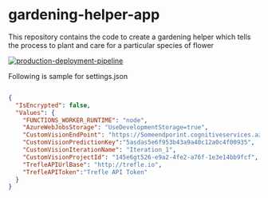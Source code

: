 # gardening-helper-app
This repository contains the code to create a gardening helper which tells the process to plant and care for a particular species of flower

[![production-deployment-pipeline](https://github.com/fullstackmaddy/gardening-helper-app/actions/workflows/deploy.yaml/badge.svg)](https://github.com/fullstackmaddy/gardening-helper-app/actions/workflows/deploy.yaml)

Following is sample for settings.json

```json

{
  "IsEncrypted": false,
  "Values": {
    "FUNCTIONS_WORKER_RUNTIME": "node",
    "AzureWebJobsStorage": "UseDevelopmentStorage=true",
    "CustomVisionEndPoint": "https://Someendporint.cognitiveservices.azure.com",
    "CustomVisionPredictionKey":"5asdas5e6f953b43a9a40c12a0c4f00935",
    "CustomVisionIterationName": "Iteration_1",
    "CustomVisionProjectId": "145e6gt526-e9a2-4fe2-a76f-1e3e14bb9fcf",
    "TrefleAPIUrlBase": "http://trefle.io",
    "TrefleAPIToken":"Trefle API Token"
  }
}
```
